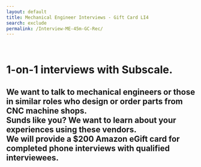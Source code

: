 ```yaml
---
layout: default
title: Mechanical Engineer Interviews - Gift Card LI4
search: exclude
permalink: /Interview-ME-45m-GC-Rec/
---
```

<div class="row" id="survey">
  
  <div class="col m12">
    <div class="row">
      <div class="col m2">&nbsp;</div>
      <div class="col m8" id="copybox">
        <h1 class="center">1-on-1 interviews with Subscale.</h1>
        <h2 class="center">
          We want to talk to mechanical engineers or those in similar roles who design or order parts from CNC machine shops. 
        <div>Sunds like you? We want to learn about your experiences using these vendors.</div> 
        <div>We will provide a $200 Amazon eGift card for completed phone interviews with qualified interviewees.</div></h2>
      </div>
      <div class="col"></div>
    </div>
    <div class="row">
  <!-- Start of Meetings Embed Script -->
    <div class="meetings-iframe-container" data-src="https://meetings.hubspot.com/stephen236/45-minute-mechanical-engineer-interviews-gift-card-recommendations?embed=true"></div>
    <script type="text/javascript" src="https://static.hsappstatic.net/MeetingsEmbed/ex/MeetingsEmbedCode.js"></script>
  <!-- End of Meetings Embed Script -->
</div>
  </div>
</div>
